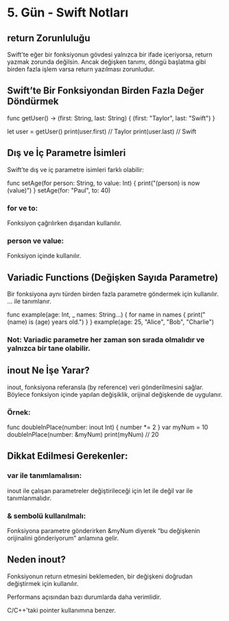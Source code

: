 # 5. Gün - Swift Notları

## return Zorunluluğu

Swift'te eğer bir fonksiyonun gövdesi yalnızca bir ifade içeriyorsa, return yazmak zorunda 
değilsin. Ancak değişken tanımı, döngü başlatma gibi birden fazla işlem varsa return yazılması 
zorunludur.

## Swift’te Bir Fonksiyondan Birden Fazla Değer Döndürmek

func getUser() -> (first: String, last: String) {
    (first: "Taylor", last: "Swift")
}

let user = getUser()
print(user.first) // Taylor
print(user.last)  // Swift

## Dış ve İç Parametre İsimleri
Swift’te dış ve iç parametre isimleri farklı olabilir:

func setAge(for person: String, to value: Int) {
    print("\(person) is now \(value)")
}
setAge(for: "Paul", to: 40)

### for ve to:
Fonksiyon çağrılırken dışarıdan kullanılır.
### person ve value: 
Fonksiyon içinde kullanılır.

## Variadic Functions (Değişken Sayıda Parametre)
Bir fonksiyona aynı türden birden fazla parametre göndermek için kullanılır. ... ile tanımlanır.

func example(age: Int, _ names: String...) {
    for name in names {
        print("\(name) is \(age) years old.")
    }
}
example(age: 25, "Alice", "Bob", "Charlie")

### Not: Variadic parametre her zaman son sırada olmalıdır ve yalnızca bir tane olabilir.

## inout Ne İşe Yarar?

inout, fonksiyona referansla (by reference) veri gönderilmesini sağlar. Böylece fonksiyon içinde
yapılan değişiklik, orijinal değişkende de uygulanır.

### Örnek:
func doubleInPlace(number: inout Int) {
    number *= 2
}
var myNum = 10
doubleInPlace(number: &myNum)
print(myNum) // 20

## Dikkat Edilmesi Gerekenler:

### var ile tanımlamalısın:
inout ile çalışan parametreler değiştirileceği için let ile değil var ile tanımlanmalıdır.

### & sembolü kullanılmalı: 
Fonksiyona parametre gönderirken &myNum diyerek “bu değişkenin orijinalini gönderiyorum” anlamına gelir.

## Neden inout?

Fonksiyonun return etmesini beklemeden, bir değişkeni doğrudan değiştirmek için kullanılır.

Performans açısından bazı durumlarda daha verimlidir.

C/C++'taki pointer kullanımına benzer.


